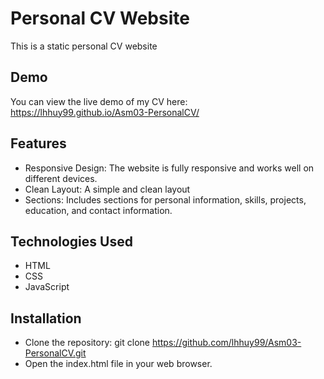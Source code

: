 # Personal CV Website

This is a static personal CV website

## Demo

You can view the live demo of my CV here: https://lhhuy99.github.io/Asm03-PersonalCV/

## Features

- Responsive Design: The website is fully responsive and works well on different devices.
- Clean Layout: A simple and clean layout
- Sections: Includes sections for personal information, skills, projects, education, and contact information.

## Technologies Used

- HTML
- CSS
- JavaScript

## Installation

- Clone the repository: git clone https://github.com/lhhuy99/Asm03-PersonalCV.git
- Open the index.html file in your web browser.
